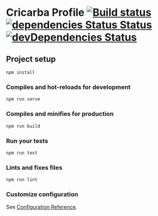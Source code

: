 # Cricarba Profile  [![Build status](https://cricarbah.visualstudio.com/Profile/_apis/build/status/Profile-CI)](https://cricarbah.visualstudio.com/Profile/_build/latest?definitionId=5) [![dependencies Status Status](https://david-dm.org/cricarba/profile.svg)](https://david-dm.org/cricarba/profile?type=dev) [![devDependencies Status](https://david-dm.org/cricarba/profile/dev-status.svg)](https://david-dm.org/cricarba/profile?type=dev)  
## Project setup
```
npm install
```

### Compiles and hot-reloads for development
```
npm run serve
```

### Compiles and minifies for production
```
npm run build
```

### Run your tests
```
npm run test
```

### Lints and fixes files
```
npm run lint
```

### Customize configuration
See [Configuration Reference](https://cli.vuejs.org/config/).

